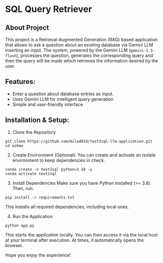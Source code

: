 # SQL Query Retriever

## About Project
This project is a Retrieval-Augmented Generation (RAG) based application that allows to ask a question about an existing database via Gemini LLM inserting an input. The system, powered by the Gemini LLM (`gemini-1.5-flash`), processes the question, generates the corresponding query and then the query will be made which retrieves the information desired by the user.

## Features:

- Enter a question about database entries as input.
- Uses Gemini LLM for intelligent query generation
- Simple and user-friendly interface

## Installation & Setup:
1. Clone the Repository
```
git clone https://github.com/milad818/text2sql-llm-application.git
cd askme
```

2. Create Environment (Optional):
You can create and activate an isolate environment to keep dependencies in check.
```
conda create -n text2sql python=3.10 -y
conda activate text2sql
```

3. Install Dependencies
Make sure you have Python installed (>= 3.8). Then, run:

```
pip install -r requirements.txt
```
This installs all required dependencies, including local ones.

4. Run the Application

```
python app.py
```

This starts the application locally. You can then access it via the local host at your terminal after execution. At times, it automatically opens the browser.

Hope you enjoy the experience!

